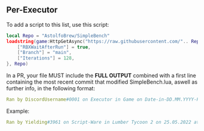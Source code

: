 ## Per-Executor

To add a script to this list, use this script:

```lua
local Repo = "AstolfoBrew/SimpleBench"
loadstring(game:HttpGetAsync("https://raw.githubusercontent.com/".. Repo .."/main/RBXExecutorLoader.lua"))({
	["RBXWaitAfterRun"] = true,
	["Branch"] = "main",
	["Iterations"] = 128,
}, Repo)
```

In a PR, your file MUST include the **FULL OUTPUT** combined with a first line containing the most recent commit that modified SimpleBench.lua, aswell as further info, in the following format:

```yml
Ran by DiscordUsername#0001 on Executor in Game on Date-in-DD.MM.YYYY-Format at Time-In-12h-Format Timezone on version Script-Version (Commit-Hash)
```

Example:

```yml
Ran by Yielding#3961 on Script-Ware in Lumber Tycoon 2 on 25.05.2022 at 1:55PM CEST on version 1.1.2-DEV (bcc942f784beea7f939c60729eb0686ea4987b4c)
```
